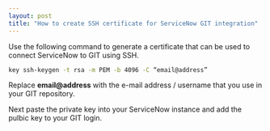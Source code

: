 ```yaml
---
layout: post
title: "How to create SSH certificate for ServiceNow GIT integration"
---
```


Use the following command to generate a certificate that can be used to connect ServiceNow to GIT using SSH.

```bash
key ssh-keygen -t rsa -m PEM -b 4096 -C “email@address”
```

Replace **email@address** with the e-mail address / username that you use in your GIT repository.

Next paste the private key into your ServiceNow instance and add the pulbic key to your GIT login.